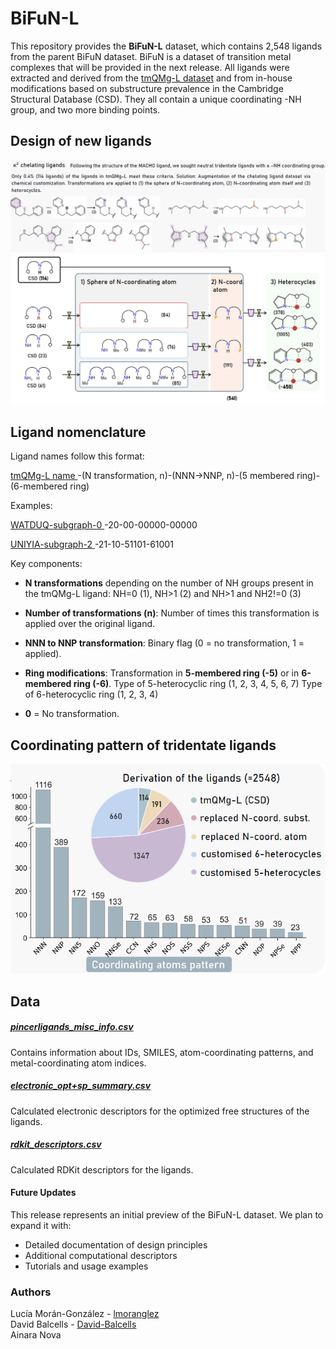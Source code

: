 # BiFuN-L

This repository provides the **BiFuN-L** dataset, which contains 2,548 ligands from the parent BiFuN dataset. BiFuN is a dataset of transition metal complexes that will be provided in the next release. All ligands were extracted and derived from the [tmQMg-L dataset](https://github.com/uiocompcat/tmQMg-L) and from in-house modifications based on substructure prevalence in the Cambridge Structural Database (CSD).
They all contain a unique coordinating -NH group, and two more binding points. 

## Design of new ligands 
![customizationligands](customizationligands.png)
![customization_flowchart](customization_flowchart.png)

## Ligand nomenclature
Ligand names follow this format:

<ins> tmQMg-L name​ </ins>-(N transformation, n)-(NNN→NNP, n)-(5 membered ring)-(6-membered ring)

Examples:

<ins> WATDUQ-subgraph-0 </ins>-20-00-00000-00000  ​

<ins> UNIYIA-subgraph-2 </ins>-21-10-51101-61001​

Key components:
- **N transformations** depending on the number of NH groups present in the tmQMg-L ligand:
NH=0 (1), NH>1 (2) and NH>1 and NH2!=0 (3)​

- **Number of transformations (n)**: 
Number of times this transformation is applied over the original ligand.

- **NNN to NNP transformation**:
Binary flag (0 = no transformation, 1 = applied).

- **Ring modifications**:
Transformation in **5-membered ring (-5)** or in **6-membered ring (-6)**.
Type of 5-heterocyclic ring (1, 2, 3, 4, 5, 6, 7)
Type of 6-heterocyclic ring (1, 2, 3, 4)

- **0** = No transformation.

## Coordinating pattern of tridentate ligands
![coordinatingpattern](coordinatingpattern.png)

## Data
##### [pincerligands_misc_info.csv](pincerligands_misc_info.csv)
Contains information about IDs, SMILES, atom-coordinating patterns, and metal-coordinating atom indices.

##### [electronic_opt+sp_summary.csv](electronic_opt+sp_summary.csv)
Calculated electronic descriptors for the optimized free structures of the ligands.

##### [rdkit_descriptors.csv](rdkit_descriptors.csv)
Calculated RDKit descriptors for the ligands.

#### Future Updates
This release represents an initial preview of the BiFuN-L dataset. We plan to expand it with:
- Detailed documentation of design principles
- Additional computational descriptors
- Tutorials and usage examples

### Authors
Lucía Morán-González - [lmoranglez](https://github.com/lmoranglez) \
David Balcells - [David-Balcells](https://github.com/David-Balcells) \
Ainara Nova 
